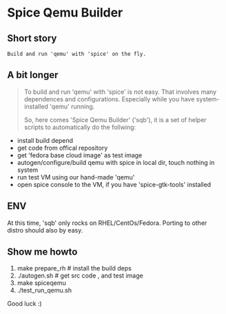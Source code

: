 Spice Qemu Builder
==================

Short story
-----------
    Build and run 'qemu' with 'spice' on the fly.

A bit longer
------------
>To build and run 'qemu' with 'spice' is not easy. That involves many dependences and configurations. Especially while you have system-installed 'qemu' running.
>
>So, here comes 'Spice Qemu Builder' ('sqb'), it is a set of helper scripts to automatically do the follwing:
>
*  install build depend
*  get code from offical repository
*  get 'fedora base cloud image' as test image
*  autogen/configure/build qemu with spice in local dir, touch nothing in system
*  run test VM using our hand-made 'qemu'
*  open spice console to the VM, if you have 'spice-gtk-tools' installed

ENV
----
  At this time, 'sqb' only rocks on RHEL/CentOs/Fedora. Porting to other distro should also by easy.

Show me howto
-------------
1.  make prepare_rh     # install the build deps
2.  ./autogen.sh        # get src code , and test image
3.  make spiceqemu
4.  ./test_run_qemu.sh


Good luck :)

